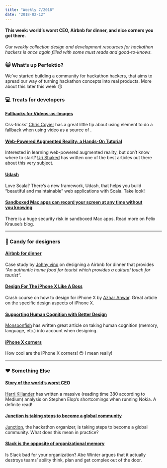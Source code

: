 ```yaml
---
title: "Weekly 7/2018"
date: "2018-02-12"
---
```


#### This week: world’s worst CEO, Airbnb for dinner, and nice corners you got there.

_Our weekly collection design and development resources for hackathon hackers is once again filled with some must reads and good-to-knows._

### 😺 What’s up Perfektio?

We’ve started building a community for hackathon hackers, that aims to spread our way of turning hackathon concepts into real products. More about this later this week 😘

### 💻 Treats for developers

#### [Fallbacks for Videos-as-Images](https://css-tricks.com/fallbacks-videos-images/)

Css-tricks’ [Chris Coyier](https://medium.com/u/a789923b5cad) has a great little tip about using <picture> element to do a fallback when using video as a source of <img>.

#### [Web-Powered Augmented Reality: a Hands-On Tutorial](https://medium.com/@urish/web-powered-augmented-reality-a-hands-on-tutorial-9e6a882e323e)

Interested in learning web-powered augmented reality, but don’t know where to start? [Uri Shaked](https://medium.com/u/355b1dfe86ae) has written one of the best articles out there about this very subject.

#### [Udash](https://udash.io/)

Love Scala? There’s a new framework, Udash, that helps you build “beautiful and maintainable” web applications with Scala. Take look!

#### [Sandboxed Mac apps can record your screen at any time without you knowing](https://krausefx.com/blog/mac-privacy-sandboxed-mac-apps-can-take-screenshots)

There is a huge security risk in sandboxed Mac apps. Read more on Felix Krause’s blog.

---

### 🍬 Candy for designers

#### [Airbnb for dinner](https://medium.com/@johnyvino/airbnb-for-dinner-ae692bcc1790)

Case study by [Johny vino](https://medium.com/u/d31e7ef6a63c) on designing a Airbnb for dinner that provides _“An authentic home food for tourist which provides a cultural touch for tourist”._

#### [Design For The iPhone X Like A Boss](https://uxdesign.cc/designing-for-the-iphone-x-part-1-6cbc7f30734d)

Crash course on how to design for iPhone X by [Azhar Anwar](https://medium.com/u/cc76ebbb7841). Great article on the specific design aspects of iPhone X.

#### [Supporting Human Cognition with Better Design](https://medium.com/swlh/supporting-human-cognition-with-better-design-49b607ad9c2e)

[Monsoonfish](https://medium.com/u/d8667d12afd8) has written great article on taking human cognition (memory, language, etc.) into account when designing.

#### [iPhone X corners](https://medium.com/tall-west/no-cutting-corners-on-the-iphone-x-97a9413b94e)

How cool are the iPhone X corners! 😍 I mean really!

---

### ❤️ Something Else

#### [Story of the world’s worst CEO](https://medium.com/@harrikiljander/operation-elop-6f2b043f52c5)

[Harri Kiljander](https://medium.com/u/ca6ec52131b2) has written a massive (reading time 380 according to Medium) analysis on Stephen Elop’s shortcomings when running Nokia. A definite read!

#### [Junction is taking steps to become a global community](https://blog.hackjunction.com/junction-2018-taking-steps-towards-a-global-community-8a2f5ee0f94d)

[Junction](https://medium.com/u/fe460b6a6ec7), the hackathon organizer, is taking steps to become a global community. What does this mean in practice?

#### [Slack is the opposite of organizational memory](https://abe-winter.github.io/plea%27s/help/2018/02/11/slack.html)

Is Slack bad for your organization? Abe Winter argues that it actually destroys teams’ ability think, plan and get complex out of the door.
